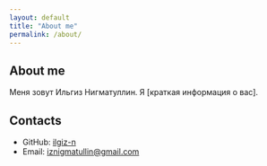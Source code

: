 ```yaml
---
layout: default
title: "About me"
permalink: /about/
---
```

## About me

Меня зовут Ильгиз Нигматуллин. Я [краткая информация о вас].

## Contacts

- GitHub: [ilgiz-n](https://github.com/ilgiz-n)
- Email: [iznigmatullin@gmail.com](mailto:iznigmatullin@gmail.com)
